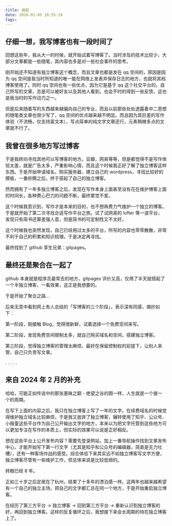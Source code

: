 ```yaml
---
title: 缘起
date: 2016-01-05 16:55:24
tags:
---
```


## 仔细一想，我写博客也有一段时间了
回想这些年，我从大一的时候，就开始试着写博客了。当时涉及的技术比较少，大部分文章都是一些随笔，其内容也多是对一些社会事件的思考。

刚开始还不知道有独立博客这个概念，而且文章也都是发在 qq 空间的，原因是因为 qq 空间是我当时所知道的唯一能在网络上发表并保存日志的地方，也就将其档博客使用了。同时 qq 空间也有一些优点，因为它是基于 qq 这个社交平台的，自己所写的文章，总是可以被好友以及其他人看到，也会不时的得到一些反馈，这也是我当时的写作动力之一。

但是后来随着写的东西越来越偏向自己的专业，而且以前那些处处透露着中二思想的随笔类文章也很少写了，qq 空间的优点越来越不明显。而且因为其巨差的写作体验（不流畅，仅支持富文本），写点简单的纯文字文章还行，元素稍微多点的文章就不行了。

## 我曾在很多地方写过博客
于是我转向寻找其他可以写博客的地方。豆瓣，网易等等，但是都觉得不是写作体验太差，就是广告太多，严重影响心情，而且这个时候我正好了解了独立博客这样东西。于是开始申请域名，购买服务器，建立自己的 wordpress，寻找比较好的模板，一番折腾之后，终于搭起了自己的独立博客。

然而拥有了一年多独立博客之后，发现在写作本身上面甚至没有花在维护博客上面的时间长，各种费心巴力的问题不断，最终累觉不爱。

这个时候我意识到，写作才是本来的目的，也不想再费力气维护一个独立的博客。于是就开始了第二次寻找合适写作平台之旅。试了试网易的 lofter 等一波平台，发现只有简书还算差强人意，但是简书的可定制性又不太好。

这个时候我也突然发现，自己已经用过太多的平台，所写的内容也零零散散，非常不利于自己的积累和知识梳理。于是决定再寻找。

最终找到了 github 孪生兄弟：gitpages。

## 最终还是聚合在一起了
github 本身就是程序员最常去的地方，gitpages 评价又高，仅用了半天就搭起了一个半独立博客，一看效果，这正是我想要的。

于是开始了聚合之路…

后来无意中看到网上有人总结的「写博客的三个阶段」，表示深有同感，摘抄如下：

第一阶段，刚接触 Blog，觉得很新鲜，试着选择一个免费空间来写。

第二阶段，发现免费空间限制太多，就自己购买域名和空间，搭建独立博客。

第三阶段，觉得独立博客的管理太麻烦，最好在保留控制权的前提下，让别人来管，自己只负责写文章。

.
.
.
.
.

## 来自 2024 年 2 月的补充
哈哈，可能正如传说中的那张愚昧之巅 - 绝望之谷的图一样，人生就是一个接一个的周期。

在写下上面的内容之后，我只在独立博客上写了一年的文字。在续费域名的时候觉得维护独立域名比较麻烦，于是我又放弃了独立博客，辗转使用了知乎、公众号、小报童这些平台作为自己公开输出文字的地方，本来以为把文字托管到这些地方可以更加专注在写作的本质上，但实际的效果可以说是正好相反。

想在这些平台上公开发布内容？需要先登录网站，加上一番导航操作找到文章发布中心，才能开始写下第一行文字（尤其是知乎和公众号的编辑器，简直是无力吐槽），还有一种客场作战的感受。综合体验下来其实远不如独立博客写文字方便，独立博客尽管有一些维护工作，但总体来说是比较低频的。

转眼已经 8 年。

正如三十岁之后定居在了杭州，结束了十多年的漂泊感一样。这两年也越来越希望有一个自己的独立主场，把自己的文字都汇总在同一个地方，于是开始重启独立博客。

在经历了第三方平台 -> 独立博客 -> 回到第三方平台 -> 重新认识到独立博客的好，再回到独立博客。这样的反复循环之后，我想接下来会长周期的待在独立博客上了。
